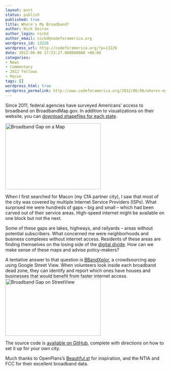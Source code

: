 ```yaml
---
layout: post
status: publish
published: true
title: Where's My Broadband?
author: Nick Doiron
author_login: nickd
author_email: nickd@codeforamerica.org
wordpress_id: 13226
wordpress_url: http://codeforamerica.org/?p=13226
date: 2012-06-06 17:53:27.000000000 +00:00
categories:
- News
- Commentary
- 2012 fellows
- Macon
tags: []
wordpress_html: true
wordpress_permalink: http://www.codeforamerica.org/2012/06/06/wheres-my-broadband/
---
```


<p>Since 2011, federal agencies have surveyed Americans’ access to broadband on BroadbandMap.gov. In addition to visualizations on their website, you can <a href="http://www.broadbandmap.gov/data-download" title="BroadbandMap.gov shapefile download">download shapefiles for each state</a>.</p>
<p><img alt="Broadband Gap on a Map" class="alignright size-medium wp-image-13492" height="207" src="http://codeforamerica.org/wp-content/uploads/2012/05/Screen-Shot-2012-05-24-at-10.41.40-AM-300x207.png" title="Broadband Gap on a Map" width="300"/></p>
<p>When I first searched for Macon (my CfA partner city), I saw that most of the city was covered by multiple Internet Service Providers (ISPs). What surprised me were hundreds of gaps – big and small – which had been carved out of their service areas. High-speed internet might be available on one block but not the next.</p>
<p>Some of these gaps are lakes, highways, and railyards – areas without potential subscribers. What concerned me were neighborhoods and business complexes without internet access. Residents of these areas are finding themselves on the losing side of the <a href="http://codeforamerica.org/2012/05/24/does-the-digital-divide-have-a-silver-lining/" title="Digital Divide Article">digital divide</a>. How can we make sense of these maps and advise policy-makers?</p>
<p>A tentative answer to that question is <a href="http://bbandxplor.heroku.com" title="BBandXplor">BBandXplor</a>, a crowdsourcing app using Google Street View. When volunteers look inside each broadband dead zone, they can identify and report which ones have houses and businesses that would benefit from faster internet access. <a href="http://codeforamerica.org/wp-content/uploads/2012/05/Screen-Shot-2012-05-24-at-10.43.41-AM.png"><img alt="Broadband Gap on StreetView" class="alignright size-medium wp-image-13491" height="179" src="http://codeforamerica.org/wp-content/uploads/2012/05/Screen-Shot-2012-05-24-at-10.43.41-AM-300x179.png" title="Broadband Gap on StreetView" width="300"/></a></p>
<p>The source code is <a href="https://github.com/codeforamerica/BBandXplor">available on GitHub</a>, complete with directions on how to set it up for your own city.</p>
<p>Much thanks to OpenPlans’s <a href="http://beautiful.st">Beautiful.st</a> for inspiration, and the NTIA and FCC for their excellent broadband data.</p>
